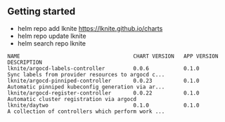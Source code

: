 ## Getting started
- helm repo add lknite https://lknite.github.io/charts
- helm repo update lknite
- helm search repo lknite

```
NAME                                    CHART VERSION   APP VERSION     DESCRIPTION                                       
lknite/argocd-labels-controller         0.0.6           0.1.0           Sync labels from provider resources to argocd c...
lknite/argocd-pinniped-controller       0.0.23          0.1.0           Automatic pinniped kubeconfig generation via ar...
lknite/argocd-register-controller       0.0.22          0.1.0           Automatic cluster registration via argocd         
lknite/daytwo                           0.1.0           0.1.0           A collection of controllers which perform work ...
```
